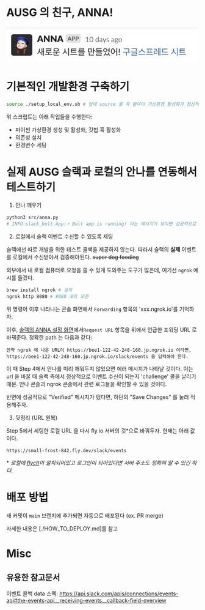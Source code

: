 # AUSG 의 친구, ANNA!

![anna screenshot](./static/anna_screenshot.png)

# 기본적인 개발환경 구축하기

```sh
source ./setup_local_env.sh # 앞에 source 를 꼭 붙여야 가상환경 활성화가 정상적으로 완료된다
```

위 스크립트는 아래 작업들을 수행한다:

- 파이썬 가상환경 생성 및 활성화, 깃헙 훅 활성화
- 의존성 설치
- 환경변수 세팅

# 실제 AUSG 슬랙과 로컬의 안나를 연동해서 테스트하기

1. 안나 깨우기

```sh
python3 src/anna.py
# INFO:slack_bolt.App:⚡️ Bolt app is running! 라는 메시지가 보이면 성공적으로 깨운 것이다.
```

2. 로컬에서 슬랙 이벤트 수신할 수 있도록 세팅

슬랙에선 따로 개발을 위한 테스트 콜백을 제공하지 않는다. 따라서 슬랙의 **실제** 이벤트를 로컬에서 수신받아서 검증해야된다. ~~super dog fooding~~

외부에서 내 로컬 컴퓨터로 요청을 쏠 수 있게 도와주는 도구가 많은데, 여기선 `ngrok` 예시를 들겠다.

```sh
brew install ngrok # 설치
ngrok http 8080 # 8080 포트 오픈
```

위 명령어 이후 나타나는 콘솔 화면에서 `Forwarding` 항목의 'xxx.ngrok.io'를 기억하자.

이후, [슬랙의 ANNA 설정 화면](https://api.slack.com/apps/AR4RK9XGX/event-subscriptions)에서`Request URL` 항목을 위에서 언급한 포워딩 URL 로 바꿔준다. 정확한 path 는 다음과 같다:

```text
만약 ngrok 에 나온 URL이 https://bee1-122-42-248-160.jp.ngrok.io 이라면,
https://bee1-122-42-248-160.jp.ngrok.io/slack/events 을 입력해야 한다.
```

이 때 Step 4에서 안나를 미리 깨워두지 않았으면 에러 메시지가 나타날 것이다. 이는 url 을 바꿀 때 슬랙 측에서 정상적으로 이벤트 수신이 되는지 'challenge' 콜을 날리기 때문. 안나 콘솔과 ngrok 콘솔에서 관련 로그들을 확인할 수 있을 것이다.

반면에 성공적으로 "Verified" 메시지가 떴다면, 하단의 "Save Changes" 를 눌러 적용해주자.

3. 뒷정리 (URL 원복)

Step 5에서 세팅한 로컬 URL 을 다시 fly.io 서버의 것\*으로 바꿔두자. 현재는 아래 값이다.

```text
https://small-frost-842.fly.dev/slack/events
```

\* _로컬에 [flyctl](https://fly.io/docs/hands-on/install-flyctl/)이 설치되어있고 로그인이 되어있다면 서버 주소도 정확히 알 수 있긴 하다._

# 배포 방법

새 커밋이 `main` 브랜치에 추가되면 자동으로 배포된다 (ex. PR merge)

자세한 내용은 [./HOW_TO_DEPLOY.md]를 참고

# Misc

## 유용한 참고문서

이벤트 콜백 data 스펙: https://api.slack.com/apis/connections/events-api#the-events-api__receiving-events__callback-field-overview
